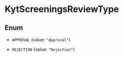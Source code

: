 

# KytScreeningsReviewType

## Enum


* `APPROVAL` (value: `"Approval"`)

* `REJECTION` (value: `"Rejection"`)



